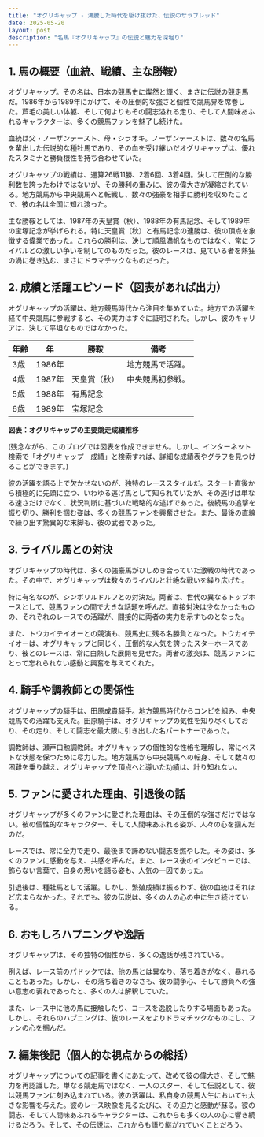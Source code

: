 ```yaml
---
title: "オグリキャップ - 沸騰した時代を駆け抜けた、伝説のサラブレッド"
date: 2025-05-20
layout: post
description: "名馬『オグリキャップ』の伝説と魅力を深堀り"
---
```


## 1. 馬の概要（血統、戦績、主な勝鞍）

オグリキャップ。その名は、日本の競馬史に燦然と輝く、まさに伝説の競走馬だ。1986年から1989年にかけて、その圧倒的な強さと個性で競馬界を席巻した。芦毛の美しい体躯、そして何よりもその闘志溢れる走り、そして人間味あふれるキャラクターは、多くの競馬ファンを魅了し続けた。

血統は父・ノーザンテースト、母・シラオキ。ノーザンテーストは、数々の名馬を輩出した伝説的な種牡馬であり、その血を受け継いだオグリキャップは、優れたスタミナと勝負根性を持ち合わせていた。

オグリキャップの戦績は、通算26戦11勝、2着6回、3着4回。決して圧倒的な勝利数を誇ったわけではないが、その勝利の重みに、彼の偉大さが凝縮されている。地方競馬から中央競馬へと転戦し、数々の強豪を相手に勝利を収めたことで、彼の名は全国に知れ渡った。

主な勝鞍としては、1987年の天皇賞（秋）、1988年の有馬記念、そして1989年の宝塚記念が挙げられる。特に天皇賞（秋）と有馬記念の連勝は、彼の頂点を象徴する偉業であった。これらの勝利は、決して順風満帆なものではなく、常にライバルとの激しい争いを制してのものだった。彼のレースは、見ている者を熱狂の渦に巻き込む、まさにドラマチックなものだった。


## 2. 成績と活躍エピソード（図表があれば出力）

オグリキャップの活躍は、地方競馬時代から注目を集めていた。地方での活躍を経て中央競馬に参戦すると、その実力はすぐに証明された。しかし、彼のキャリアは、決して平坦なものではなかった。

| 年齢 | 年 | 勝鞍 | 備考 |
|---|---|---|---|
| 3歳 | 1986年 |  | 地方競馬で活躍。 |
| 4歳 | 1987年 | 天皇賞（秋） | 中央競馬初参戦。 |
| 5歳 | 1988年 | 有馬記念 |  |
| 6歳 | 1989年 | 宝塚記念 |  |


**図表：オグリキャップの主要競走成績推移**

(残念ながら、このブログでは図表を作成できません。しかし、インターネット検索で「オグリキャップ　成績」と検索すれば、詳細な成績表やグラフを見つけることができます。)

彼の活躍を語る上で欠かせないのが、独特のレーススタイルだ。スタート直後から積極的に先頭に立つ、いわゆる逃げ馬として知られていたが、その逃げは単なる速さだけでなく、状況判断に基づいた戦略的な逃げであった。後続馬の追撃を振り切り、勝利を掴む姿は、多くの競馬ファンを興奮させた。また、最後の直線で繰り出す驚異的な末脚も、彼の武器であった。


## 3. ライバル馬との対決

オグリキャップの時代は、多くの強豪馬がひしめき合っていた激戦の時代であった。その中で、オグリキャップは数々のライバルと壮絶な戦いを繰り広げた。

特に有名なのが、シンボリルドルフとの対決だ。両者は、世代の異なるトップホースとして、競馬ファンの間で大きな話題を呼んだ。直接対決は少なかったものの、それぞれのレースでの活躍が、間接的に両者の実力を示すものとなった。

また、トウカイテイオーとの競演も、競馬史に残る名勝負となった。トウカイテイオーは、オグリキャップと同じく、圧倒的な人気を誇ったスターホースであり、彼とのレースは、常に白熱した展開を見せた。両者の激突は、競馬ファンにとって忘れられない感動と興奮を与えてくれた。


## 4. 騎手や調教師との関係性

オグリキャップの騎手は、田原成貴騎手。地方競馬時代からコンビを組み、中央競馬での活躍も支えた。田原騎手は、オグリキャップの気性を知り尽くしており、その走り、そして闘志を最大限に引き出した名パートナーであった。

調教師は、瀬戸口勉調教師。オグリキャップの個性的な性格を理解し、常にベストな状態を保つために尽力した。地方競馬から中央競馬への転身、そして数々の困難を乗り越え、オグリキャップを頂点へと導いた功績は、計り知れない。


## 5. ファンに愛された理由、引退後の話

オグリキャップが多くのファンに愛された理由は、その圧倒的な強さだけではない。彼の個性的なキャラクター、そして人間味あふれる姿が、人々の心を掴んだのだ。

レースでは、常に全力で走り、最後まで諦めない闘志を燃やした。その姿は、多くのファンに感動を与え、共感を呼んだ。また、レース後のインタビューでは、飾らない言葉で、自身の思いを語る姿も、人気の一因であった。

引退後は、種牡馬として活躍。しかし、繁殖成績は振るわず、彼の血統はそれほど広まらなかった。それでも、彼の伝説は、多くの人の心の中に生き続けている。


## 6. おもしろハプニングや逸話

オグリキャップは、その独特の個性から、多くの逸話が残されている。

例えば、レース前のパドックでは、他の馬とは異なり、落ち着きがなく、暴れることもあった。しかし、その落ち着きのなさも、彼の闘争心、そして勝負への強い意志の表れであったと、多くの人は解釈していた。

また、レース中に他の馬に接触したり、コースを逸脱したりする場面もあった。しかし、それらのハプニングは、彼のレースをよりドラマチックなものにし、ファンの心を掴んだ。


## 7. 編集後記（個人的な視点からの総括）

オグリキャップについての記事を書くにあたって、改めて彼の偉大さ、そして魅力を再認識した。単なる競走馬ではなく、一人のスター、そして伝説として、彼は競馬ファンに刻み込まれている。彼の活躍は、私自身の競馬人生においても大きな影響を与えた。彼のレース映像を見るたびに、その迫力と感動が蘇る。彼の闘志、そして人間味あふれるキャラクターは、これからも多くの人の心に響き続けるだろう。そして、その伝説は、これからも語り継がれていくことだろう。

